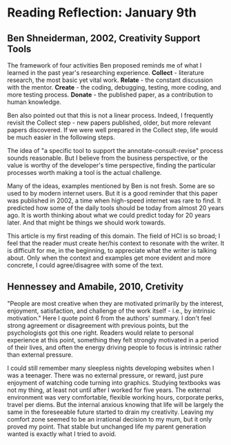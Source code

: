 # Reading Reflection: January 9th

## Ben Shneiderman, 2002, Creativity Support Tools

The framework of four activities Ben proposed reminds me of what I learned in the past year's researching experience. __Collect__ - literature research, the most basic yet vital work. __Relate__ - the constant discussion with the mentor. __Create__ - the coding, debugging, testing, more coding, and more testing process. __Donate__ - the published paper, as a contribution to human knowledge. 

Ben also pointed out that this is not a linear process. Indeed, I frequently revisit the Collect step - new papers published, older, but more relevant papers discovered. If we were well prepared in the Collect step, life would be much easier in the following steps.

The idea of "a specific tool to support the annotate-consult-revise" process sounds reasonable. But I believe from the business perspective, or the value is worthy of the developer's time perspective, finding the particular processes worth making a tool is the actual challenge.

Many of the ideas, examples mentioned by Ben is not fresh. Some are so used to by modern internet users. But it is a good reminder that this paper was published in 2002, a time when high-speed internet was rare to find. It predicted how some of the daily tools should be today from almost 20 years ago. It is worth thinking about what we could predict today for 20 years later. And that might be things we should work towards.

This article is my first reading of this domain. The field of HCI is so broad; I feel that the reader must create her/his context to resonate with the writer. It is difficult for me, in the beginning, to appreciate what the writer is talking about. Only when the context and examples get more evident and more concrete, I could agree/disagree with some of the text.

## Hennessey and Amabile, 2010, Cretivity

"People are most creative when they are motivated primarily by the interest, enjoyment, satisfaction, and challenge of the work itself - i.e., by intrinsic motivation." Here I quote point 6 from the authors' summary. I don't feel strong agreement or disagreement with previous points, but the psychologists got this one right. Readers would relate to personal experience at this point, something they felt strongly motivated in a period of their lives, and often the energy driving people to focus is intrinsic rather than external pressure.

I could still remember many sleepless nights developing websites when I was a teenager. There was no external pressure, or reward, just pure enjoyment of watching code turning into graphics. Studying textbooks was not my thing, at least not until after I worked for five years. The external environment was very comfortable, flexible working hours, corporate perks, travel per diems. But the internal anxious knowing that life will be largely the same in the foreseeable future started to drain my creativity. Leaving my comfort zone seemed to be an irrational decision to my mum, but it only proved my point. That stable but unchanged life my parent generation wanted is exactly what I tried to avoid.